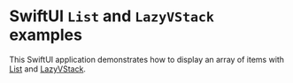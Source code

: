# SwiftUI `List` and `LazyVStack` examples

This SwiftUI application demonstrates how to display an array of items with [List](https://developer.apple.com/documentation/swiftui/list) and [LazyVStack](https://developer.apple.com/documentation/swiftui/lazyvstack).
